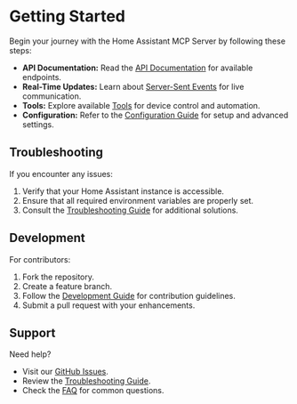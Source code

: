 # Getting Started

Begin your journey with the Home Assistant MCP Server by following these steps:

- **API Documentation:** Read the [API Documentation](api.md) for available endpoints.
- **Real-Time Updates:** Learn about [Server-Sent Events](sse-api.md) for live communication.
- **Tools:** Explore available [Tools](tools/README.md) for device control and automation.
- **Configuration:** Refer to the [Configuration Guide](configuration.md) for setup and advanced settings.

## Troubleshooting

If you encounter any issues:
1. Verify that your Home Assistant instance is accessible.
2. Ensure that all required environment variables are properly set.
3. Consult the [Troubleshooting Guide](troubleshooting.md) for additional solutions.

## Development

For contributors:
1. Fork the repository.
2. Create a feature branch.
3. Follow the [Development Guide](development/README.md) for contribution guidelines.
4. Submit a pull request with your enhancements.

## Support

Need help?
- Visit our [GitHub Issues](https://github.com/jango-blockchained/homeassistant-mcp/issues).
- Review the [Troubleshooting Guide](troubleshooting.md).
- Check the [FAQ](troubleshooting.md#faq) for common questions. 